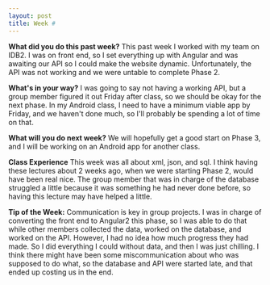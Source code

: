 ```yaml
---
layout: post
title: Week #
---
```


**What did you do this past week?**  This past week I worked with my team on IDB2. I was on front end, so I set everything up with Angular and was awaiting our API so I could make the website dynamic. Unfortunately, the API was not working and we were untable to complete Phase 2. 

**What's in your way?**  I was going to say not having a working API, but a group member figured it out Friday after class, so we should be okay for the next phase. In my Android class, I need to have a minimum viable app by Friday, and we haven't done much, so I'll probably be spending a lot of time on that.

**What will you do next week?**  We will hopefully get a good start on Phase 3, and I will be working on an Android app for another class.

**Class Experience**  This week was all about xml, json, and sql. I think having these lectures about 2 weeks ago, when we were starting Phase 2, would have been real nice. The group member that was in charge of the database struggled a little because it was something he had never done before, so having this lecture may have helped a little.

**Tip of the Week:**  Communication is key in group projects. I was in charge of converting the front end to Angular2 this phase, so I was able to do that while other members collected the data, worked on the database, and worked on the API. However, I had no idea how much progress they had made. So I did everything I could without data, and then I was just chilling. I think there might have been some miscommunication about who was supposed to do what, so the database and API were started late, and that ended up costing us in the end. 